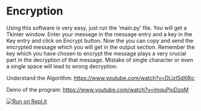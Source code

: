 # Encryption
Using this software is very easy, just run the 'main.py' file.
You will get a Tkinter window. 
Enter your message in the message entry and a key in the Key entry and click on Encrypt button.
Now the you can copy and send the encrypted message which you will get in the output section.
Remember the key which you have chosen to encrypt the message plays a very crucial part in the decryption of that message.
Mistake of single character or even a single space will lead to wrong decryption.

Understand the Algorithm: https://www.youtube.com/watch?v=DLjzI5dX8jc

Demo of the program: https://www.youtube.com/watch?v=lmquPjoDzqM


[![Run on Repl.it](https://repl.it/badge/github/anurag3301/Encrypter)](https://repl.it/github/anurag3301/Encrypter)
